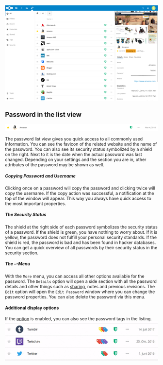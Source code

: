 ![The All Passwords Section with password details visible](_files/password-details.png)

## Password in the list view
![A single password as displayed in the list view](_files/password-line.png)

The password list view gives you quick access to all commonly used information.
You can see the favicon of the related website and the name of the password.
You can also see its security status symbolized by a shield on the right.
Next to it is the date when the actual password was last changed.
Depending on your settings and the section you are in, other attributes of the password may be shown as well.

##### Copying Password and Username
Clicking once on a password will copy the password and clicking twice will copy the username.
If the copy action was successful, a notification at the top of the window will appear.
This way you always have quick access to the most important properties.

##### The Security Status
The shield at the right side of each password symbolizes the security status of a password.
If the shield is green, you have nothing to worry about.
If it is yellow, the password does not fulfill your personal security standards.
If the shield is red, the password is bad and has been found in hacker databases.
You can get a quick overview of all passwords by their security status in the security section.

##### The `⋯`-Menu
With the `More` menu, you can access all other options available for the password.
The `Details` option will open a side section with all the password details and other things such as [sharing](./Passwords/Sharing-Passwords), notes and previous revisions.
The `Edit` option will open the `Edit Password` window where you can change the password properties.
You can also delete the password via this menu.

#### Additional display options
If the [option](./Settings#show-tags-in-the-list-view) is enabled, you can also see the password tags in the listing.
![Tags in the list view](_files/tags-hover.gif)